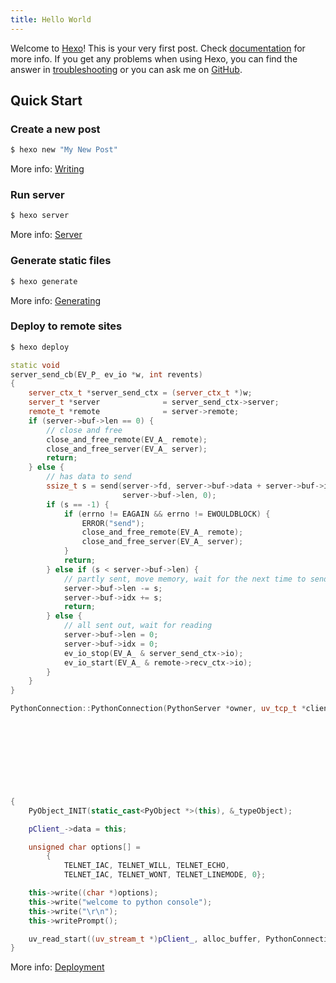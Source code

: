 ```yaml
---
title: Hello World
---
```

Welcome to [Hexo](https://hexo.io/)! This is your very first post. Check [documentation](https://hexo.io/docs/) for more info. If you get any problems when using Hexo, you can find the answer in [troubleshooting](https://hexo.io/docs/troubleshooting.html) or you can ask me on [GitHub](https://github.com/hexojs/hexo/issues).

## Quick Start

### Create a new post

``` bash
$ hexo new "My New Post"
```

More info: [Writing](https://hexo.io/docs/writing.html)

### Run server

``` bash
$ hexo server
```

More info: [Server](https://hexo.io/docs/server.html)

### Generate static files

``` bash
$ hexo generate
```

More info: [Generating](https://hexo.io/docs/generating.html)

### Deploy to remote sites

``` bash
$ hexo deploy
```

``` c++
static void
server_send_cb(EV_P_ ev_io *w, int revents)
{
    server_ctx_t *server_send_ctx = (server_ctx_t *)w;
    server_t *server              = server_send_ctx->server;
    remote_t *remote              = server->remote;
    if (server->buf->len == 0) {
        // close and free
        close_and_free_remote(EV_A_ remote);
        close_and_free_server(EV_A_ server);
        return;
    } else {
        // has data to send
        ssize_t s = send(server->fd, server->buf->data + server->buf->idx,
                         server->buf->len, 0);
        if (s == -1) {
            if (errno != EAGAIN && errno != EWOULDBLOCK) {
                ERROR("send");
                close_and_free_remote(EV_A_ remote);
                close_and_free_server(EV_A_ server);
            }
            return;
        } else if (s < server->buf->len) {
            // partly sent, move memory, wait for the next time to send
            server->buf->len -= s;
            server->buf->idx += s;
            return;
        } else {
            // all sent out, wait for reading
            server->buf->len = 0;
            server->buf->idx = 0;
            ev_io_stop(EV_A_ & server_send_ctx->io);
            ev_io_start(EV_A_ & remote->recv_ctx->io);
        }
    }
}
```
``` c++
PythonConnection::PythonConnection(PythonServer *owner, uv_tcp_t *client) : prevStderr_(NULL),
																			prevStdout_(NULL),
																			pClient_(client),
																			owner_(owner),
																			telnetSubnegotiation_(false),
																			historyPos_(-1),
																			charPos_(0),
																			active_(false),
																			multiline_(),
																			softspace_(0)
{
	PyObject_INIT(static_cast<PyObject *>(this), &_typeObject);

	pClient_->data = this;

	unsigned char options[] =
		{
			TELNET_IAC, TELNET_WILL, TELNET_ECHO,
			TELNET_IAC, TELNET_WONT, TELNET_LINEMODE, 0};

	this->write((char *)options);
	this->write("welcome to python console");
	this->write("\r\n");
	this->writePrompt();

	uv_read_start((uv_stream_t *)pClient_, alloc_buffer, PythonConnection::onReadDataWrapper);
}
```
More info: [Deployment](https://hexo.io/docs/deployment.html)
